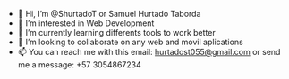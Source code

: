 - 👋 Hi, I’m @ShurtadoT or Samuel Hurtado Taborda
- 👀 I’m interested in Web Development
- 🌱 I’m currently learning differents tools to work better 
- 💞️ I’m looking to collaborate on any web and movil aplications
- 📫 You can reach me with this email: hurtadost055@gmail.com or send me a message: +57 3054867234



